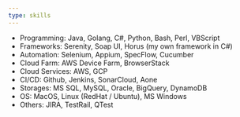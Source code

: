 ```yaml
---
type: skills
---
```


- Programming: Java, Golang, C#, Python, Bash, Perl, VBScript
- Frameworks: Serenity, Soap UI, Horus (my own framework in C#)
- Automation: Selenium, Appium, SpecFlow, Cucumber
- Cloud Farm: AWS Device Farm, BrowserStack
- Cloud Services: AWS, GCP
- CI/CD: Github, Jenkins, SonarCloud, Aone
- Storages: MS SQL, MySQL, Oracle, BigQuery, DynamoDB
- OS: MacOS, Linux (RedHat / Ubuntu), MS Windows
- Others: JIRA, TestRail, QTest